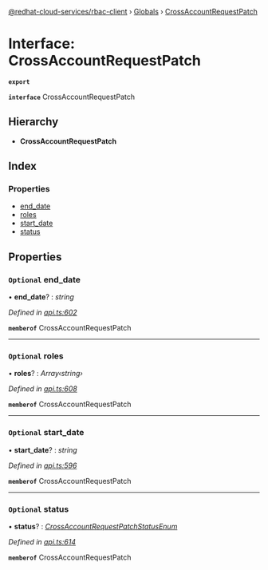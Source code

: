 [@redhat-cloud-services/rbac-client](../README.md) › [Globals](../globals.md) › [CrossAccountRequestPatch](crossaccountrequestpatch.md)

# Interface: CrossAccountRequestPatch

**`export`** 

**`interface`** CrossAccountRequestPatch

## Hierarchy

* **CrossAccountRequestPatch**

## Index

### Properties

* [end_date](crossaccountrequestpatch.md#optional-end_date)
* [roles](crossaccountrequestpatch.md#optional-roles)
* [start_date](crossaccountrequestpatch.md#optional-start_date)
* [status](crossaccountrequestpatch.md#optional-status)

## Properties

### `Optional` end_date

• **end_date**? : *string*

*Defined in [api.ts:602](https://github.com/RedHatInsights/javascript-clients/blob/master/packages/rbac/api.ts#L602)*

**`memberof`** CrossAccountRequestPatch

___

### `Optional` roles

• **roles**? : *Array‹string›*

*Defined in [api.ts:608](https://github.com/RedHatInsights/javascript-clients/blob/master/packages/rbac/api.ts#L608)*

**`memberof`** CrossAccountRequestPatch

___

### `Optional` start_date

• **start_date**? : *string*

*Defined in [api.ts:596](https://github.com/RedHatInsights/javascript-clients/blob/master/packages/rbac/api.ts#L596)*

**`memberof`** CrossAccountRequestPatch

___

### `Optional` status

• **status**? : *[CrossAccountRequestPatchStatusEnum](../enums/crossaccountrequestpatchstatusenum.md)*

*Defined in [api.ts:614](https://github.com/RedHatInsights/javascript-clients/blob/master/packages/rbac/api.ts#L614)*

**`memberof`** CrossAccountRequestPatch
